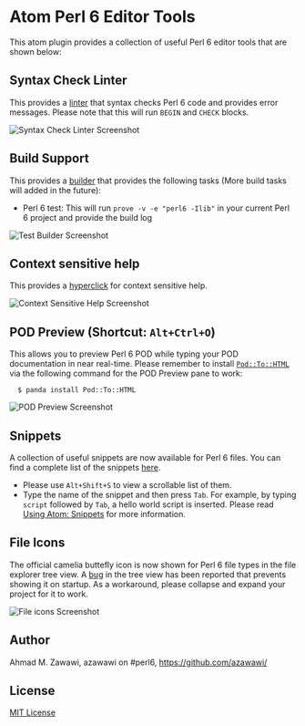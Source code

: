 # Atom Perl 6 Editor Tools

This atom plugin provides a collection of useful Perl 6 editor tools that are
shown below:

## Syntax Check Linter

This provides a [linter](https://atom.io/packages/linter) that syntax checks
Perl 6 code and provides error messages. Please note that this will run `BEGIN`
and `CHECK` blocks.

![Syntax Check Linter Screenshot](https://raw.githubusercontent.com/azawawi/atom-perl6-editor-tools/master/screenshots/syntax-check-linter.gif)

## Build Support

This provides a [builder](https://atom.io/packages/build) that
provides the following tasks (More build tasks will added in the future):

- Perl 6 test: This will run ``prove -v -e "perl6 -Ilib"`` in your current Perl
6 project and provide the build log

![Test Builder Screenshot](https://raw.githubusercontent.com/azawawi/atom-perl6-editor-tools/master/screenshots/test-runner-build-task.gif)

## Context sensitive help

This provides a [hyperclick](https://atom.io/packages/hyperclick) for context
sensitive help.

![Context Sensitive Help Screenshot](https://raw.githubusercontent.com/azawawi/atom-perl6-editor-tools/master/screenshots/context_sensitive_help.gif)

## POD Preview (Shortcut: `Alt+Ctrl+O`)

This allows you to preview Perl 6 POD while typing your POD documentation in
near real-time. Please remember to install [`Pod::To::HTML`](
https://github.com/perl6/Pod-To-HTML) via the following command for the POD
Preview pane to work:
```
  $ panda install Pod::To::HTML
```

![POD Preview Screenshot](https://raw.githubusercontent.com/azawawi/atom-perl6-editor-tools/master/screenshots/pod-preview.gif)

## Snippets

A collection of useful snippets are now available for Perl 6 files. You can find a complete list of the snippets [here](snippets.md).

* Please use `Alt+Shift+S` to view a scrollable list of them.
* Type the name of the snippet and then press `Tab`. For example, by typing `script` followed by `Tab`, a hello world script is inserted. Please read [Using Atom: Snippets](
https://atom.io/docs/latest/using-atom-snippets) for more information.

## File Icons

The official camelia buttefly icon is now shown for Perl 6 file types in the
file explorer tree view. A [bug](https://github.com/atom/tree-view/issues/732)
in the tree view has been reported that prevents showing it on startup. As a
workaround, please collapse and expand your project for it to work.

![File icons Screenshot](https://raw.githubusercontent.com/azawawi/atom-perl6-editor-tools/master/screenshots/file-icons.gif)

## Author

Ahmad M. Zawawi, azawawi on #perl6, https://github.com/azawawi/

## License

[MIT License](LICENSE.md)
